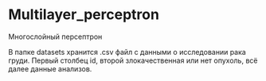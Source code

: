# Multilayer_perceptron
Многослойный персептрон

В папке datasets хранится .csv файл с данными о исследовании рака груди.
Первый столбец id, второй злокачественная или нет опухоль, всё далее данные анализов.
